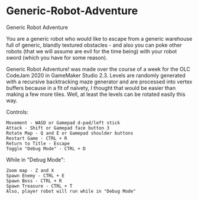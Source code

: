 # Generic-Robot-Adventure
Generic Robot Adventure

You are a generic robot who would like to escape from a generic warehouse full of generic, blandly textured obstacles - and also you can poke other robots (that we will assume are evil for the time being) with your robot sword (which you have for some reason).

Generic Robot Adventure! was made over the course of a week for the OLC CodeJam 2020 in GameMaker Studio 2.3. Levels are randomly generated with a recursive backtracking maze generator and are processed into vertex buffers because in a fit of naivety, I thought that would be easier than making a few more tiles. Well, at least the levels can be rotated easily this way.


Controls:

    Movement - WASD or Gamepad d-pad/left stick
    Attack - Shift or Gamepad face button 3
    Rotate Map - Q and E or Gamepad shoulder buttons
    Restart Game - CTRL + R
    Return to Title - Escape
    Toggle "Debug Mode" - CTRL + D

While in "Debug Mode":

    Zoom map - Z and X
    Spawn Enemy - CTRL + E
    Spawn Boss - CTRL + R
    Spawn Treasure - CTRL + T
    Also, player robot will run while in "Debug Mode"
